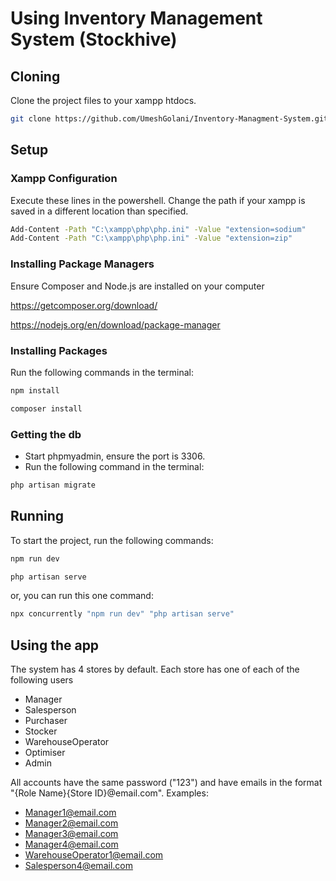 # Using Inventory Management System (Stockhive)

## Cloning
Clone the project files to your xampp htdocs.
```sh
git clone https://github.com/UmeshGolani/Inventory-Managment-System.git && cd Inventory-Managment-System/
```

## Setup
### Xampp Configuration
Execute these lines in the powershell. Change the path if your xampp is saved in a different location than specified.
```sh
Add-Content -Path "C:\xampp\php\php.ini" -Value "extension=sodium"
Add-Content -Path "C:\xampp\php\php.ini" -Value "extension=zip"
```

### Installing Package Managers
Ensure Composer and Node.js are installed on your computer

https://getcomposer.org/download/

https://nodejs.org/en/download/package-manager

### Installing Packages
Run the following commands in the terminal:
```sh
npm install
```
```sh
composer install
```

### Getting the db
- Start phpmyadmin, ensure the port is 3306.
- Run the following command in the terminal:
```sh
php artisan migrate
```

## Running
To start the project, run the following commands:
```sh
npm run dev
```
```sh
php artisan serve
```

or, you can run this one command:
```sh
npx concurrently "npm run dev" "php artisan serve"
```

## Using the app
The system has 4 stores by default. Each store has one of each of the following users

- Manager
- Salesperson
- Purchaser
- Stocker
- WarehouseOperator
- Optimiser
- Admin

All accounts have the same password ("123") and have emails in the format "{Role Name}{Store ID}@email.com". Examples:

- Manager1@email.com
- Manager2@email.com
- Manager3@email.com
- Manager4@email.com
- WarehouseOperator1@email.com
- Salesperson4@email.com
